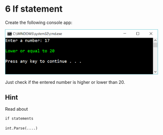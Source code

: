 ﻿# 6 If statement 

Create the following console app:

![48](Images/48.png)

Just check if the entered number is higher or lower than 20.



## Hint

Read about

    if statements

    int.Parse(....)

    